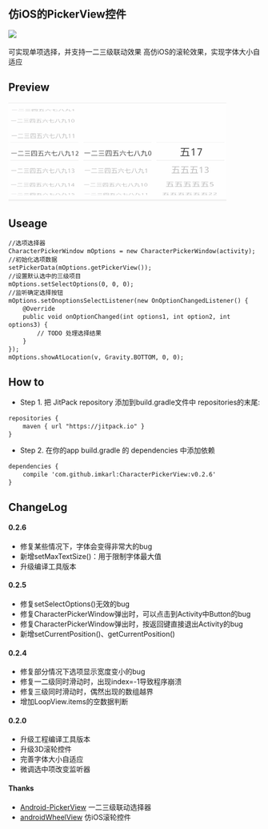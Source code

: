 ## 仿iOS的PickerView控件

[![](https://jitpack.io/v/ImKarl/CharacterPickerView.svg)](https://jitpack.io/#ImKarl/CharacterPickerView)

可实现单项选择，并支持一二三级联动效果
高仿iOS的滚轮效果，实现字体大小自适应

## Preview
![Preview](./Screenshot/Screenshot_2015-11-13-154813.gif)

## Useage

    //选项选择器
    CharacterPickerWindow mOptions = new CharacterPickerWindow(activity);
    //初始化选项数据
    setPickerData(mOptions.getPickerView());
    //设置默认选中的三级项目
    mOptions.setSelectOptions(0, 0, 0);
    //监听确定选择按钮
    mOptions.setOnoptionsSelectListener(new OnOptionChangedListener() {
        @Override
        public void onOptionChanged(int options1, int option2, int options3) {
            // TODO 处理选择结果
        }
    });
    mOptions.showAtLocation(v, Gravity.BOTTOM, 0, 0);

## How to

- Step 1. 把 JitPack repository 添加到build.gradle文件中 repositories的末尾:
```
repositories {
    maven { url "https://jitpack.io" }
}
```
- Step 2. 在你的app build.gradle 的 dependencies 中添加依赖
```
dependencies {
	compile 'com.github.imkarl:CharacterPickerView:v0.2.6'
}
```

## ChangeLog

#### 0.2.6
- 修复某些情况下，字体会变得非常大的bug
- 新增setMaxTextSize()：用于限制字体最大值
- 升级编译工具版本

#### 0.2.5
- 修复setSelectOptions()无效的bug
- 修复CharacterPickerWindow弹出时，可以点击到Activity中Button的bug
- 修复CharacterPickerWindow弹出时，按返回键直接退出Activity的bug
- 新增setCurrentPosition()、getCurrentPosition()

#### 0.2.4
- 修复部分情况下选项显示宽度变小的bug
- 修复一二级同时滑动时，出现index=-1导致程序崩溃
- 修复三级同时滑动时，偶然出现的数组越界
- 增加LoopView.items的空数据判断

#### 0.2.0
- 升级工程编译工具版本
- 升级3D滚轮控件
- 完善字体大小自适应
- 微调选中项改变监听器

#### Thanks
- [Android-PickerView](https://github.com/saiwu-bigkoo/Android-PickerView) 一二三级联动选择器
- [androidWheelView](https://github.com/weidongjian/androidWheelView/) 仿iOS滚轮控件
